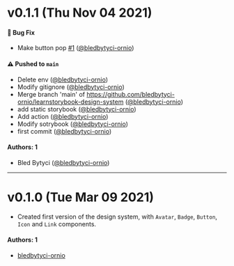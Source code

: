 # v0.1.1 (Thu Nov 04 2021)

#### 🐛 Bug Fix

- Make button pop [#1](https://github.com/bledbytyci-ornio/learnstorybook-design-system/pull/1) ([@bledbytyci-ornio](https://github.com/bledbytyci-ornio))

#### ⚠️ Pushed to `main`

- Delete env ([@bledbytyci-ornio](https://github.com/bledbytyci-ornio))
- Modify gitignore ([@bledbytyci-ornio](https://github.com/bledbytyci-ornio))
- Merge branch 'main' of https://github.com/bledbytyci-ornio/learnstorybook-design-system ([@bledbytyci-ornio](https://github.com/bledbytyci-ornio))
- add static storybook ([@bledbytyci-ornio](https://github.com/bledbytyci-ornio))
- Add action ([@bledbytyci-ornio](https://github.com/bledbytyci-ornio))
- Modify sotrybook ([@bledbytyci-ornio](https://github.com/bledbytyci-ornio))
- first commit ([@bledbytyci-ornio](https://github.com/bledbytyci-ornio))

#### Authors: 1

- Bled Bytyci ([@bledbytyci-ornio](https://github.com/bledbytyci-ornio))

---

# v0.1.0 (Tue Mar 09 2021)

- Created first version of the design system, with `Avatar`, `Badge`, `Button`, `Icon` and `Link` components.

#### Authors: 1

- [bledbytyci-ornio](https://github.com/your-username)
